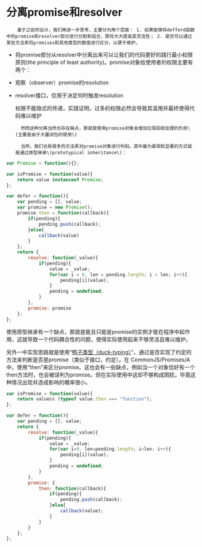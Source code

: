 # 分离promise和resolver

        基于之前的设计，我们再进一步思考，主要分为两个层面： 1. 如果能够将defferd函数中的promise和resolver部分进行分割和组合，那将大大提高其灵活性； 2. 是否可以通过某些方法来将promises和其他类型的数值进行区分，以便于维护。

* 将promise部分从resolver中分离出来可以让我们的代码更好的践行最小权限原则\(the principle of least authority\)。promise对象给使用者的权限主要有两个：
* 观察（observer）promise的resolution
* resolver接口，仅用于决定何时触发resolution

  权限不能隐式的传递，实践证明，过多的权限必然会导致其滥用并最终使得代码难以维护

        然而这种分离当然也存在缺点，那就是使用promise对象会增加垃圾回收处理的负担\(主要是由于大量闭包的使用\)

        当然，我们也有很多的方法来对promise对象进行判别。其中最为直观和显著的方式就是通过原型继承\(prototypical inheritance\)：

```javascript
var Promise = function(){};

var isPromise = function(value){
    return value instanceof Promise;
};

var defer = function(){
    var pending = [], value;
    var promise = new Promise();
    promise.then = function(callback){
        if(pending){
            pending.push(callback);
        }else{
            callback(value)
        }
    };
    return {
        resolve: function(_value){
            if(pending){
                value = _value;
                for(var i = 0, len = pending.length; i < len; i++){
                    pending[i](value);
                }
                pending = undefined;
            }
        },
        promise: promise
    };
};
```

使用原型继承有一个缺点，那就是能且只能是promise的实例才能在程序中起作用，这就导致一个代码耦合性的问题，使得实际使用起来不够灵活且难以维护。

另外一中实现思路就是使用“[鸭子类型（duck-typing）](https://en.wikipedia.org/wiki/Duck_typing)”，通过是否实现了约定的方法来判断是否是promise（类似于接口，约定）。在 CommonJS/Promises/A中，使用“then”来区分promise。这也会有一些缺点，例如当一个对象恰好有一个then方法时，也会被误判为promise。但在实际使用中这却不够构成困扰，毕竟这种情况出现并造成影响的概率很小。

```javascript
var isPromise = function(value){
    return value&& (typeof value.then === "function");
};

var defer = function(){
    var pending = [], value;
    return {
        resolve: function(_value){
            if(pending){
                value = _value;
                for(var i=0, len=pending.length; i<len; i++){
                    pending[i](value);
                }
                pending = undefined;
            }
        },
        promise: {
            then: function(callback){
                if(pending){
                    pending.push(callback);
                }else{
                    callback(value);
                }
            }
        }
    };
};
```

